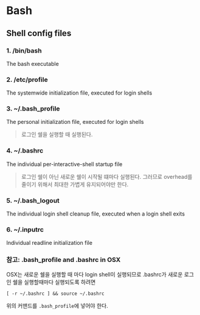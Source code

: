 # Bash

## Shell config files

### 1. /bin/bash

The bash executable

### 2. /etc/profile

The systemwide initialization file, executed for login shells

### 3. ~/.bash_profile

The personal initialization file, executed for login shells

> 로그인 쉘을 실행할 때 실행된다.

### 4. ~/.bashrc

The individual per-interactive-shell startup file

> 로그인 쉘이 아닌 새로운 쉘이 시작될 떄마다 실행된다. 그러므로 overhead를 줄이기 위해서 최대한 가볍게 유지되어야만 한다.

### 5. ~/.bash_logout

The individual login shell cleanup file, executed when a login shell exits

### 6. ~/.inputrc

Individual readline initialization file

### 참고: .bash_profile and .bashrc in OSX

OSX는 새로운 쉘을 실행할 때 마다 login shell이 실행되므로
.bashrc가 새로운 로그인 쉘을 실행할때마다 실행되도록 하려면

`[ -r ~/.bashrc ] && source ~/.bashrc`

위의 커맨드를 `.bash_profile`에 넣어야 한다.
